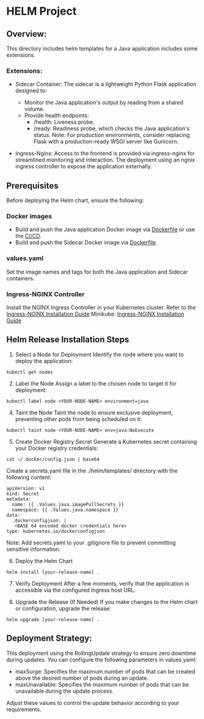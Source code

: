 # HELM Project

## Overview:
This directory includes helm templates for a Java application includes some extensions.

### Extensions:
* Sidecar Container: The sidecar is a lightweight Python Flask application designed to:
  * Monitor the Java application's output by reading from a shared volume.
  * Provide health endpoints:
    * /health: Liveness probe.
    * /ready: Readiness probe, which checks the Java application's status.
      Note: For production environments, consider replacing Flask with a production-ready WSGI server like Gunicorn.

* Ingress-Nginx: Access to the frontend is provided via ingress-nginx for streamlined monitoring and interaction.
  The deployment using an ngnix ingress controller to expose the application externally.


## Prerequisites
Before deploying the Helm chart, ensure the following:

### Docker images
* Build and push the Java application Docker image via [Dockerfile](https://github.com/ishimto/maven-hello-world/blob/master/Dockerfile) or use the [CI/CD](https://github.com/ishimto/maven-hello-world/blob/master/README.md).
* Build and push the Sidecar Docker image via [Dockerfile](https://github.com/ishimto/maven-hello-world/blob/master/sidecar/Dockerfile).


### values.yaml
Set the image names and tags for both the Java application and Sidecar containers.


### Ingress-NGINX Controller
Install the NGINX Ingress Controller in your Kubernetes cluster. Refer to the [Ingress-NGINX Installation Guide](https://artifacthub.io/packages/helm/ingress-nginx/ingress-nginx)
Minikube:  [Ingress-NGINX Installation Guide](https://kubernetes.io/docs/tasks/access-application-cluster/ingress-minikube/)


## Helm Release Installation Steps


1. Select a Node for Deployment
Identify the node where you want to deploy the application:

```
kubectl get nodes
```


2. Label the Node
Assign a label to the chosen node to target it for deployment:

```
kubectl label node <YOUR-NODE-NAME> environment=java
```

4. Taint the Node
Taint the node to ensure exclusive deployment, preventing other pods from being scheduled on it:

```
kubectl taint node <YOUR-NODE-NAME> env=java:NoExecute
```

5. Create Docker Registry Secret
Generate a Kubernetes secret containing your Docker registry credentials:

```
cat ~/.docker/config.json | base64
```

Create a secrets.yaml file in the ./helm/templates/ directory with the following content:

```
apiVersion: v1
kind: Secret
metadata:
  name: {{ .Values.java.imagePullSecrets }}
  namespace: {{ .Values.java.namespace }}
data:
  .dockerconfigjson: |
   <BASE 64 encoded docker credentials here>
type: kubernetes.io/dockerconfigjson
```

Note: Add secrets.yaml to your .gitignore file to prevent committing sensitive information.

6. Deploy the Helm Chart

```
helm install [your-release-name] .
```

7. Verify Deployment
After a few moments, verify that the application is accessible via the configured Ingress host URL.


8. Upgrade the Release (If Needed)
If you make changes to the Helm chart or configuration, upgrade the release:

```
helm upgrade [your-release-name] .
```

## Deployment Strategy:
This deployment using the RollingUpdate strategy to ensure zero downtime during updates.
You can configure the following parameters in values.yaml: 
* maxSurge: Specifies the maximum number of pods that can be created above the desired number of pods during an update.
* maxUnavailable: Specifies the maximum number of pods that can be unavailable during the update process.

Adjust these values to control the update behavior according to your requirements.
